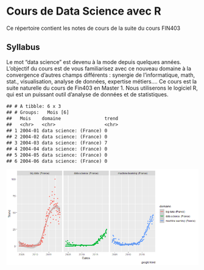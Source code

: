 Cours de Data Science avec R
================

Ce répertoire contient les notes de cours de la suite du cours FIN403

## Syllabus

Le mot “data science” est devenu à la mode depuis quelques années.
L’objectif du cours est de vous familiarisez avec ce nouveau domaine à
la convergence d’autres champs différents : synergie de l’informatique,
math, stat., visualisation, analyse de données, expertise métiers…. Ce
cours est la suite naturelle du cours de Fin403 en Master 1. Nous
utiliserons le logiciel R, qui est un puissant outil d’analyse de
données et de statistiques.

    ## # A tibble: 6 x 3
    ## # Groups:   Mois [6]
    ##   Mois    domaine                trend
    ##   <chr>   <chr>                  <chr>
    ## 1 2004-01 data science: (France) 0    
    ## 2 2004-02 data science: (France) 0    
    ## 3 2004-03 data science: (France) 7    
    ## 4 2004-04 data science: (France) 0    
    ## 5 2004-05 data science: (France) 0    
    ## 6 2004-06 data science: (France) 0

![](README_files/figure-gfm/unnamed-chunk-1-1.png)<!-- -->

